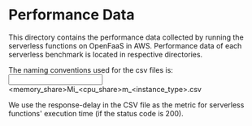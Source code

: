 # Performance Data
This directory contains the performance data collected by running the serverless functions on OpenFaaS in AWS.
Performance data of each serverless benchmark is located in respective directories. 

The naming conventions used for the csv files is: 
<benchmark>_<input>_<memory_share>Mi_<cpu_share>m_<instance_type>.csv

We use the response-delay in the CSV file as the metric for serverless functions' execution time (if the status code is 200). 